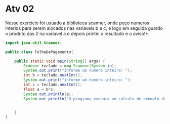 # Atv 02
Nesse exercicio foi usuado a biblioteca scanner, onde peço numeros interios para serem alocados
nas variaveis b e c, e logo em seguida guardo o produto das 2 na variavel a e depois printei o resultado e o aviso!+

~~~java
import java.util.Scanner;

public class FolhaDePagamento{

    public static void main(String[] args) {
        Scanner teclado = new Scanner(System.in);
        System.out.print("informe um numero inteiro: ");
        int b = teclado.nextInt();
        System.out.print("informe um numero inteiro: ");
        int c = teclado.nextInt();
        float a = b*c;
        System.out.println(a);
        System.out.println("O programa executa um calculo de exemplo de folha de pagamento.");


    }    
}

~~~~